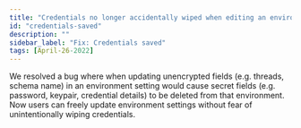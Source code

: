```yaml
---
title: "Credentials no longer accidentally wiped when editing an environment"
id: "credentials-saved"
description: ""
sidebar_label: "Fix: Credentials saved"
tags: [April-26-2022]
---
```


We resolved a bug where when updating unencrypted fields (e.g. threads, schema name) in an environment setting would cause secret fields (e.g. password, keypair, credential details) to be deleted from that environment. Now users can freely update environment settings without fear of unintentionally wiping credentials.
